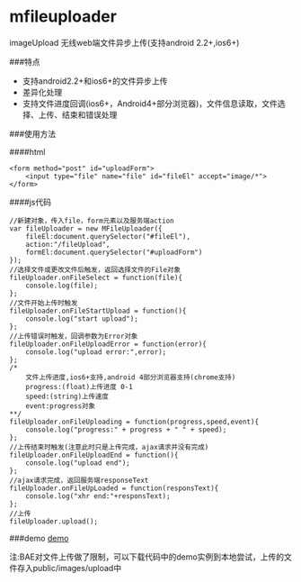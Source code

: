 mfileuploader
=============

imageUpload
无线web端文件异步上传(支持android 2.2+,ios6+)

###特点
* 支持android2.2+和ios6+的文件异步上传
* 差异化处理
* 支持文件进度回调(ios6+，Android4+部分浏览器)，文件信息读取，文件选择、上传、结束和错误处理

###使用方法

####html

    <form method="post" id="uploadForm">
        <input type="file" name="file" id="fileEl" accept="image/*">
    </form>
    
    
####js代码

    //新建对象，传入file，form元素以及服务端action
    var fileUploader = new MFileUploader({
        fileEl:document.querySelector("#fileEl"),
        action:"/fileUpload",
        formEl:document.querySelector("#uploadForm")
    });
    //选择文件或更改文件后触发，返回选择文件的File对象
    fileUploader.onFileSelect = function(file){
        console.log(file);
    };
    //文件开始上传时触发
    fileUploader.onFileStartUpload = function(){
        console.log("start upload");
    };
    //上传错误时触发，回调参数为Error对象
    fileUploader.onFileUploadError = function(error){
        console.log("upload error:",error);
    };
    /*
        文件上传进度,ios6+支持,android 4部分浏览器支持(chrome支持)
        progress:(float)上传进度 0-1
        speed:(string)上传速度
        event:progress对象
    **/
    fileUploader.onFileUploading = function(progress,speed,event){
        console.log("progress:" + progress + " " + speed);
    };
    //上传结束时触发(注意此时只是上传完成，ajax请求并没有完成)
    fileUploader.onFileUploadEnd = function(){
        console.log("upload end");
    };
    //ajax请求完成，返回服务端responseText
    fileUploader.onFileUpLoaded = function(responsText){
        console.log("xhr end:"+responsText);
    };
    //上传
    fileUploader.upload();
    
###demo
<a href="http://techoke.duapp.com/upload" target="_blank">demo</a>

注:BAE对文件上传做了限制，可以下载代码中的demo实例到本地尝试，上传的文件存入public/images/upload中
